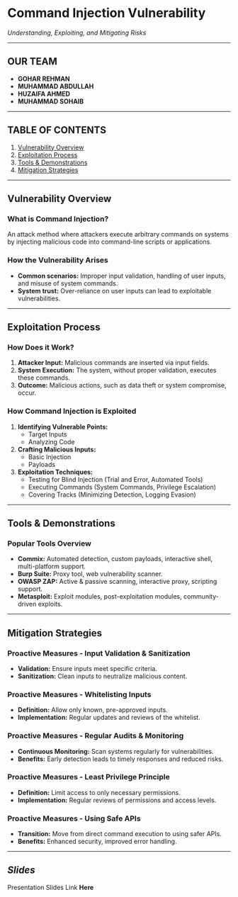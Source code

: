 # Command Injection Vulnerability
*Understanding, Exploiting, and Mitigating Risks*

---

## OUR TEAM
- **GOHAR REHMAN**
- **MUHAMMAD ABDULLAH**
- **HUZAIFA AHMED**
- **MUHAMMAD SOHAIB**

---

## TABLE OF CONTENTS
1. [Vulnerability Overview](#br3)
2. [Exploitation Process](#br7)
3. [Tools & Demonstrations](#br11)
4. [Mitigation Strategies](#br15)

---

## Vulnerability Overview
### What is Command Injection?
An attack method where attackers execute arbitrary commands on systems by injecting malicious code into command-line scripts or applications.

### How the Vulnerability Arises
- **Common scenarios:** Improper input validation, handling of user inputs, and misuse of system commands.
- **System trust:** Over-reliance on user inputs can lead to exploitable vulnerabilities.

---

## Exploitation Process
### How Does it Work?
1. **Attacker Input:** Malicious commands are inserted via input fields.
2. **System Execution:** The system, without proper validation, executes these commands.
3. **Outcome:** Malicious actions, such as data theft or system compromise, occur.

### How Command Injection is Exploited
1. **Identifying Vulnerable Points:** 
   - Target Inputs
   - Analyzing Code
2. **Crafting Malicious Inputs:** 
   - Basic Injection
   - Payloads
3. **Exploitation Techniques:** 
   - Testing for Blind Injection (Trial and Error, Automated Tools)
   - Executing Commands (System Commands, Privilege Escalation)
   - Covering Tracks (Minimizing Detection, Logging Evasion)

---

## Tools & Demonstrations
### Popular Tools Overview
- **Commix:** Automated detection, custom payloads, interactive shell, multi-platform support.
- **Burp Suite:** Proxy tool, web vulnerability scanner.
- **OWASP ZAP:** Active & passive scanning, interactive proxy, scripting support.
- **Metasploit:** Exploit modules, post-exploitation modules, community-driven exploits.

---

## Mitigation Strategies
### Proactive Measures - Input Validation & Sanitization
- **Validation:** Ensure inputs meet specific criteria.
- **Sanitization:** Clean inputs to neutralize malicious content.

### Proactive Measures - Whitelisting Inputs
- **Definition:** Allow only known, pre-approved inputs.
- **Implementation:** Regular updates and reviews of the whitelist.

### Proactive Measures - Regular Audits & Monitoring
- **Continuous Monitoring:** Scan systems regularly for vulnerabilities.
- **Benefits:** Early detection leads to timely responses and reduced risks.

### Proactive Measures - Least Privilege Principle
- **Definition:** Limit access to only necessary permissions.
- **Implementation:** Regular reviews of permissions and access levels.

### Proactive Measures - Using Safe APIs
- **Transition:** Move from direct command execution to using safer APIs.
- **Benefits:** Enhanced security, improved error handling.

---
## _**Slides**_

<p align="left">
  Presentation Slides Link <a href="https://github.com/Huzaifa251-coder/Intro-to-CYS-lab/blob/de0f4d5aad74e503cb2faa91311ab9eff0961ff5/intro-to-CYS-lab.pptx" style="text-decoration: none; color: inherit; font-weight: bold;">Here</a>
</p>
